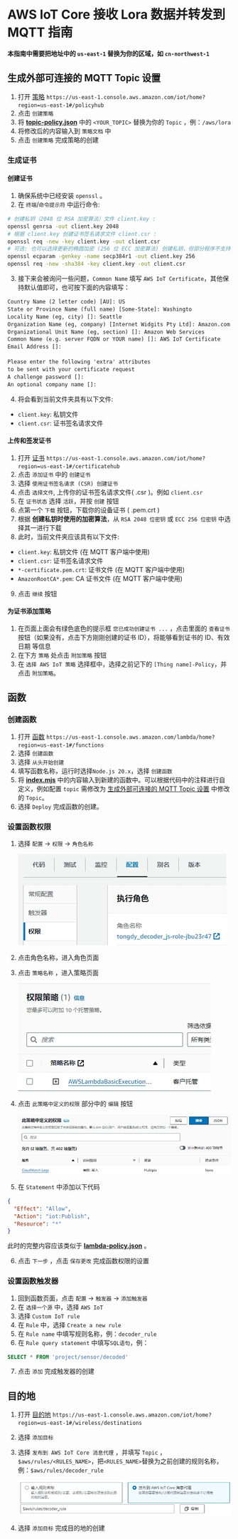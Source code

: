 # AWS IoT Core 接收 Lora 数据并转发到 MQTT 指南

**本指南中需要把地址中的 `us-east-1` 替换为你的区域，如 `cn-northwest-1`**

## 生成外部可连接的 MQTT Topic 设置

1. 打开 [策略](https://us-east-1.console.aws.amazon.com/iot/home?region=us-east-1#/policyhub)
   `https://us-east-1.console.aws.amazon.com/iot/home?region=us-east-1#/policyhub`
2. 点击 `创建策略`
3. 将 **[topic-policy.json](topic-policy.json)** 中的 `<YOUR_TOPIC>` 替换为你的 `Topic` ，例：`/aws/lora`
4. 将修改后的内容输入到 `策略文档` 中
5. 点击 `创建策略` 完成策略的创建

### 生成证书

#### 创建证书

1. 确保系统中已经安装 `openssl` 。
2. 在 `终端`/`命令提示符` 中运行命令:

```bash
# 创建私钥（2048 位 RSA 加密算法）文件 client.key :
openssl genrsa -out client.key 2048
# 根据 client.key 创建证书签名请求文件 client.csr :
openssl req -new -key client.key -out client.csr
# 可选: 也可以选择更新的椭圆加密 (256 位 ECC 加密算法) 创建私钥，但部分程序不支持:
openssl ecparam -genkey -name secp384r1 -out client.key 256
openssl req -new -sha384 -key client.key -out client.csr
```

3. 接下来会被询问一些问题，`Common Name` 填写 `AWS IoT Certificate`，其他保持默认值即可，也可按下面的内容填写：

```txt
Country Name (2 letter code) [AU]: US
State or Province Name (full name) [Some-State]: Washingto
Locality Name (eg, city) []: Seattle
Organization Name (eg, company) [Internet Widgits Pty Ltd]: Amazon.com Inc.
Organizational Unit Name (eg, section) []: Amazon Web Services
Common Name (e.g. server FQDN or YOUR name) []: AWS IoT Certificate
Email Address []:

Please enter the following 'extra' attributes
to be sent with your certificate request
A challenge password []:
An optional company name []:
```

4. 将会看到当前文件夹具有以下文件:

- `client.key`: 私钥文件
- `client.csr`: 证书签名请求文件

#### 上传和签发证书

1. 打开 [证书](https://us-east-1.console.aws.amazon.com/iot/home?region=us-east-1#/certificatehub)
   `https://us-east-1.console.aws.amazon.com/iot/home?region=us-east-1#/certificatehub`
2. 点击 `添加证书` 中的 `创建证书`
3. 选择 `使用证书签名请求 (CSR) 创建证书`
4. 点击 `选择文件`, 上传你的证书签名请求文件( .csr )。例如 `client.csr`
5. 在 `证书状态` 选择 `活跃`，并按 `创建` 按钮
6. 点第一个 `下载` 按钮，下载你的设备证书 ( .pem.crt )
7. 根据 **创建私钥时使用的加密算法**，从 `RSA 2048 位密钥` 或 `ECC 256 位密钥` 中选择其一进行下载
8. 此时，当前文件夹应该具有以下文件:

- `client.key`: 私钥文件 (在 MQTT 客户端中使用)
- `client.csr`: 证书签名请求文件
- `*-certificate.pem.crt`: 证书文件 (在 MQTT 客户端中使用)
- `AmazonRootCA*.pem`: CA 证书文件 (在 MQTT 客户端中使用)

9. 点击 `继续` 按钮

#### 为证书添加策略

1. 在页面上面会有绿色底色的提示框 `您已成功创建证书 ...` ，点击里面的 `查看证书` 按钮（如果没有，点击下方刚刚创建的证书 ID），将能够看到证书的 ID、有效日期 等信息
2. 在下方 `策略` 处点击 `附加策略` 按钮
3. 在 `选择 AWS IoT 策略` 选择框中，选择之前记下的 `[Thing name]-Policy`，并点击 `附加策略`。

## 函数

### 创建函数

1. 打开 [函数](https://us-east-1.console.aws.amazon.com/lambda/home?region=us-east-1#/functions)
   `https://us-east-1.console.aws.amazon.com/lambda/home?region=us-east-1#/functions`
2. 选择 `创建函数`
3. 选择 `从头开始创建`
4. 填写函数名称，运行时选择`Node.js 20.x`，选择 `创建函数`
5. 将 **[index.mjs](index.mjs)** 中的内容输入到新建的函数中。可以根据代码中的注释进行自定义，例如配置 `topic` 需修改为 [生成外部可连接的 MQTT Topic 设置](#生成外部可连接的-mqtt-topic-设置) 中修改的 `Topic`。
6. 选择 `Deploy` 完成函数的创建。

### 设置函数权限

1. 选择 `配置` -> `权限` -> `角色名称`

   ![函数角色名称](./images/函数角色名称.png)

2. 点击角色名称，进入角色页面
3. 点击 `策略名称` ，进入策略页面

   ![函数权限策略](./images/函数权限策略.png)

4. 点击 `此策略中定义的权限` 部分中的 `编辑` 按钮

   ![函数策略定义权限](./images/函数策略定义权限.png)

5. 在 `Statement` 中添加以下代码

```json
{
  "Effect": "Allow",
  "Action": "iot:Publish",
  "Resource": "*"
}
```

此时的完整内容应该类似于 **[lambda-policy.json](lambda-policy.json)** 。

6. 点击 `下一步` ，点击 `保存更改` 完成函数权限的设置

### 设置函数触发器

1. 回到函数页面，点击 `配置` -> `触发器` -> `添加触发器`
2. 在 `选择一个源` 中，选择 `AWS IoT`
3. 选择 `Custom IoT rule`
4. 在 `Rule` 中，选择 `Create a new rule`
5. 在 `Rule name` 中填写规则名称，例：`decoder_rule`
6. 在 `Rule query statement` 中填写`SQL语句`，例：

```sql
SELECT * FROM 'project/sensor/decoded'
```

7. 点击 `添加` 完成触发器的创建

## 目的地

1. 打开 [目的地](https://us-east-1.console.aws.amazon.com/iot/home?region=us-east-1#/wireless/destinations)
   `https://us-east-1.console.aws.amazon.com/iot/home?region=us-east-1#/wireless/destinations`
2. 选择 `添加目标`
3. 选择 `发布到 AWS IoT Core 消息代理` ，并填写 `Topic` ，`$aws/rules/<RULES_NAME>`，把`<RULES_NAME>`替换为之前创建的规则名称，例：`$aws/rules/decoder_rule`

   ![目的地设置](./images/目的地设置.png)

4. 选择 `添加目标` 完成目的地的创建